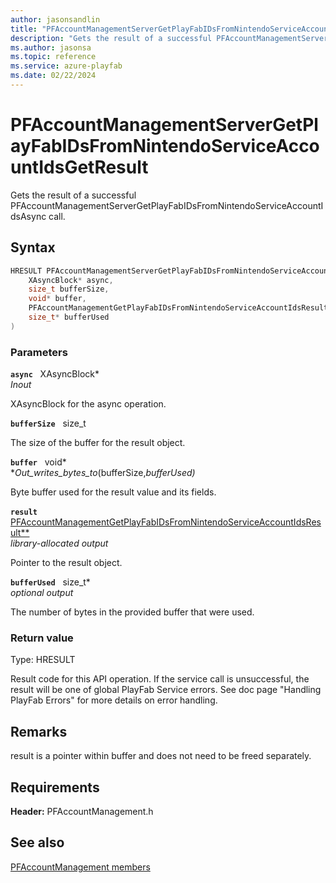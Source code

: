 ```yaml
---
author: jasonsandlin
title: "PFAccountManagementServerGetPlayFabIDsFromNintendoServiceAccountIdsGetResult"
description: "Gets the result of a successful PFAccountManagementServerGetPlayFabIDsFromNintendoServiceAccountIdsAsync call."
ms.author: jasonsa
ms.topic: reference
ms.service: azure-playfab
ms.date: 02/22/2024
---
```


# PFAccountManagementServerGetPlayFabIDsFromNintendoServiceAccountIdsGetResult  

Gets the result of a successful PFAccountManagementServerGetPlayFabIDsFromNintendoServiceAccountIdsAsync call.  

## Syntax  
  
```cpp
HRESULT PFAccountManagementServerGetPlayFabIDsFromNintendoServiceAccountIdsGetResult(  
    XAsyncBlock* async,  
    size_t bufferSize,  
    void* buffer,  
    PFAccountManagementGetPlayFabIDsFromNintendoServiceAccountIdsResult** result,  
    size_t* bufferUsed  
)  
```  
  
### Parameters  
  
**`async`** &nbsp; XAsyncBlock*  
*_Inout_*  
  
XAsyncBlock for the async operation.  
  
**`bufferSize`** &nbsp; size_t  
  
The size of the buffer for the result object.  
  
**`buffer`** &nbsp; void*  
*_Out_writes_bytes_to_(bufferSize,*bufferUsed)*  
  
Byte buffer used for the result value and its fields.  
  
**`result`** &nbsp; [PFAccountManagementGetPlayFabIDsFromNintendoServiceAccountIdsResult**](../../pfaccountmanagementtypes/structs/pfaccountmanagementgetplayfabidsfromnintendoserviceaccountidsresult.md)  
*library-allocated output*  
  
Pointer to the result object.  
  
**`bufferUsed`** &nbsp; size_t*  
*optional output*  
  
The number of bytes in the provided buffer that were used.  
  
  
### Return value
Type: HRESULT
  
Result code for this API operation. If the service call is unsuccessful, the result will be one of global PlayFab Service errors. See doc page "Handling PlayFab Errors" for more details on error handling.
  
## Remarks  
  
result is a pointer within buffer and does not need to be freed separately.
  
## Requirements  
  
**Header:** PFAccountManagement.h
  
## See also  
[PFAccountManagement members](../pfaccountmanagement_members.md)  

  
  
